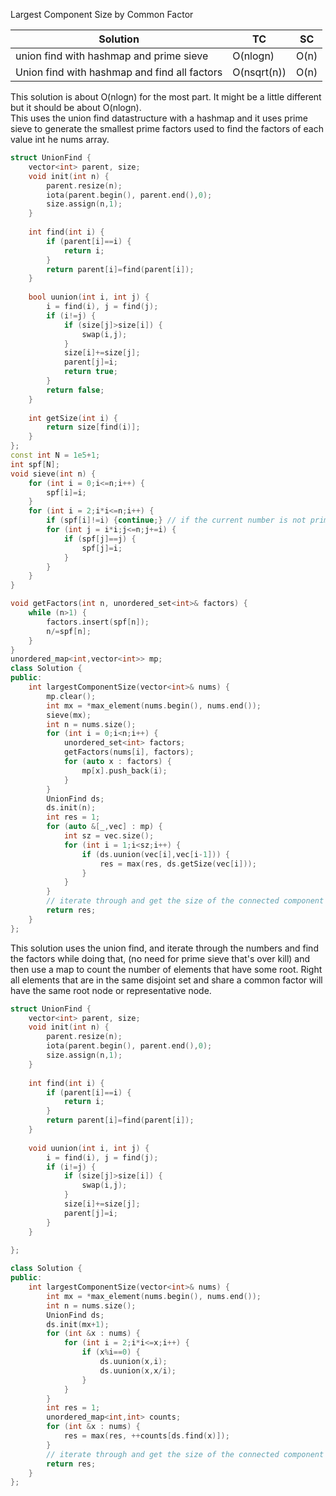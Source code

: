 
Largest Component Size by Common Factor

| Solution                                     | TC          | SC   |
|----------------------------------------------|-------------|------|
| union find with hashmap and prime sieve      | O(nlogn)    | O(n) |
| Union find with hashmap and find all factors | O(nsqrt(n)) | O(n) |


This solution is about O(nlogn) for the most part.  It might be a little different but it should be about O(nlogn).  
This uses the union find datastructure with a hashmap and it uses prime sieve to generate the smallest prime factors used to find
the factors of each value int he nums array.  

```c++
struct UnionFind {
    vector<int> parent, size;
    void init(int n) {
        parent.resize(n);
        iota(parent.begin(), parent.end(),0);
        size.assign(n,1);
    }
    
    int find(int i) {
        if (parent[i]==i) {
            return i;
        }
        return parent[i]=find(parent[i]);
    }
    
    bool uunion(int i, int j) {
        i = find(i), j = find(j);
        if (i!=j) {
            if (size[j]>size[i]) {
                swap(i,j);
            }
            size[i]+=size[j];
            parent[j]=i;
            return true;
        }
        return false;
    }
    
    int getSize(int i) {
        return size[find(i)];
    }
};
const int N = 1e5+1;
int spf[N];
void sieve(int n) {
    for (int i = 0;i<=n;i++) {
        spf[i]=i;
    }
    for (int i = 2;i*i<=n;i++) {
        if (spf[i]!=i) {continue;} // if the current number is not prime. 
        for (int j = i*i;j<=n;j+=i) {
            if (spf[j]==j) {
                spf[j]=i;
            }
        }
    }
}

void getFactors(int n, unordered_set<int>& factors) {
    while (n>1) {
        factors.insert(spf[n]);
        n/=spf[n];
    }
}
unordered_map<int,vector<int>> mp;
class Solution {
public:
    int largestComponentSize(vector<int>& nums) {
        mp.clear();
        int mx = *max_element(nums.begin(), nums.end());
        sieve(mx);
        int n = nums.size();
        for (int i = 0;i<n;i++) {
            unordered_set<int> factors;
            getFactors(nums[i], factors);
            for (auto x : factors) {
                mp[x].push_back(i);
            }
        }
        UnionFind ds;
        ds.init(n);
        int res = 1;
        for (auto &[_,vec] : mp) {
            int sz = vec.size();
            for (int i = 1;i<sz;i++) {
                if (ds.uunion(vec[i],vec[i-1])) {
                    res = max(res, ds.getSize(vec[i]));
                }
            }
        }
        // iterate through and get the size of the connected component each element is a member of
        return res;
    }
};
```

This solution uses the union find, and iterate through the numbers and find the factors while doing that, (no need for prime sieve that's over kill) and then use a map to count the number of elements that have some root.  Right all elements that are in the same disjoint set and share
a common factor will have the same root node or representative node.  

```c++
struct UnionFind {
    vector<int> parent, size;
    void init(int n) {
        parent.resize(n);
        iota(parent.begin(), parent.end(),0);
        size.assign(n,1);
    }
    
    int find(int i) {
        if (parent[i]==i) {
            return i;
        }
        return parent[i]=find(parent[i]);
    }
    
    void uunion(int i, int j) {
        i = find(i), j = find(j);
        if (i!=j) {
            if (size[j]>size[i]) {
                swap(i,j);
            }
            size[i]+=size[j];
            parent[j]=i;
        }
    }
    
};

class Solution {
public:
    int largestComponentSize(vector<int>& nums) {
        int mx = *max_element(nums.begin(), nums.end());
        int n = nums.size();
        UnionFind ds;
        ds.init(mx+1);
        for (int &x : nums) {
            for (int i = 2;i*i<=x;i++) {
                if (x%i==0) {
                    ds.uunion(x,i);
                    ds.uunion(x,x/i);
                }
            }
        }
        int res = 1;
        unordered_map<int,int> counts;
        for (int &x : nums) {
            res = max(res, ++counts[ds.find(x)]);
        }
        // iterate through and get the size of the connected component each element is a member of
        return res;
    }
};
```